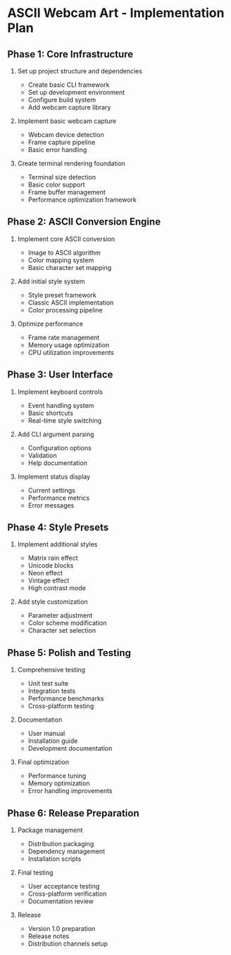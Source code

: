 # ASCII Webcam Art - Implementation Plan

## Phase 1: Core Infrastructure

1. Set up project structure and dependencies

   - Create basic CLI framework
   - Set up development environment
   - Configure build system
   - Add webcam capture library

2. Implement basic webcam capture

   - Webcam device detection
   - Frame capture pipeline
   - Basic error handling

3. Create terminal rendering foundation
   - Terminal size detection
   - Basic color support
   - Frame buffer management
   - Performance optimization framework

## Phase 2: ASCII Conversion Engine

1. Implement core ASCII conversion

   - Image to ASCII algorithm
   - Color mapping system
   - Basic character set mapping

2. Add initial style system

   - Style preset framework
   - Classic ASCII implementation
   - Color processing pipeline

3. Optimize performance
   - Frame rate management
   - Memory usage optimization
   - CPU utilization improvements

## Phase 3: User Interface

1. Implement keyboard controls

   - Event handling system
   - Basic shortcuts
   - Real-time style switching

2. Add CLI argument parsing

   - Configuration options
   - Validation
   - Help documentation

3. Implement status display
   - Current settings
   - Performance metrics
   - Error messages

## Phase 4: Style Presets

1. Implement additional styles

   - Matrix rain effect
   - Unicode blocks
   - Neon effect
   - Vintage effect
   - High contrast mode

2. Add style customization
   - Parameter adjustment
   - Color scheme modification
   - Character set selection

## Phase 5: Polish and Testing

1. Comprehensive testing

   - Unit test suite
   - Integration tests
   - Performance benchmarks
   - Cross-platform testing

2. Documentation

   - User manual
   - Installation guide
   - Development documentation

3. Final optimization
   - Performance tuning
   - Memory optimization
   - Error handling improvements

## Phase 6: Release Preparation

1. Package management

   - Distribution packaging
   - Dependency management
   - Installation scripts

2. Final testing

   - User acceptance testing
   - Cross-platform verification
   - Documentation review

3. Release
   - Version 1.0 preparation
   - Release notes
   - Distribution channels setup
